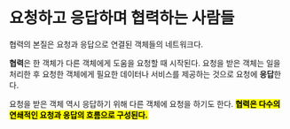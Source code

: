 # 요청하고 응답하며 협력하는 사람들

협력의 본질은 요청과 응답으로 연결된 객체들의 네트워크다.

**협력**은 한 객체가 다른 객체에게 도움을 요청할 때 시작된다. 요청을 받은 객체는 일을 처리한 후 요청한 객체에게 필요한 데이터나 서비스를 제공하는 것으로 요청에 **응답**한다.

요청을 받은 객체 역시 응답하기 위해 다른 객체에 요청을 하기도 한다. <mark style="background-color:yellow;">**협력은 다수의 연쇄적인 요청과 응답의 흐름으로 구성된다.**</mark>
